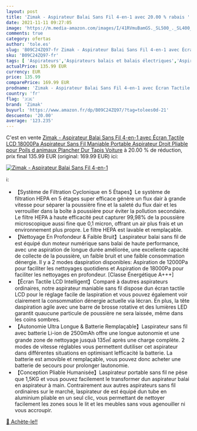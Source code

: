 ```yaml
---
layout: post
title: 'Zimak - Aspirateur Balai Sans Fil 4-en-1 avec 20.00 % rabais '
date: 2021-11-11 09:27:05
image: 'https://m.media-amazon.com/images/I/41RVmuBamGS._SL500_._SL400_.jpg'
comments: true
category: ofertas
author: 'tole.es'
slug: 'B09C24ZQ97-fr Zimak - Aspirateur Balai Sans Fil 4-en-1 avec Écran...'
sku: 'B09C24ZQ97-fr'
tags: [ 'Aspirateurs','Aspirateurs balais et balais électriques','Aspirateurs, entretien des sols et nettoyeurs de vitres','Cuisine et Maison','zimak', ]
actualPrice: 135.99 EUR
currency: EUR
price: 135.99
comparePrice: 169.99 EUR
prodname: 'Zimak - Aspirateur Balai Sans Fil 4-en-1 avec Écran Tactile LCD  18000Pa Aspirateur Sans Fil Maniable Portable  Aspirateur Droit Pliable pour Poils d animaux  Plancher Dur  Tapis  Voiture'
country: 'fr'
flag: '🇫🇷'
brand: 'Zimak'
buyurl: 'https://www.amazon.fr/dp/B09C24ZQ97/?tag=tolees0d-21'
descuento: '20.00'
average: '123.235'
---
```


C'est en vente [Zimak - Aspirateur Balai Sans Fil 4-en-1 avec Écran Tactile LCD  18000Pa Aspirateur Sans Fil Maniable Portable  Aspirateur Droit Pliable pour Poils d animaux  Plancher Dur  Tapis  Voiture](https://www.amazon.fr/dp/B09C24ZQ97/?tag=tolees0d-21)  à  20.00 % de réduction, prix final  135.99 EUR (original: 169.99 EUR) ici:

[![Zimak - Aspirateur Balai Sans Fil 4-en-1](https://m.media-amazon.com/images/I/41RVmuBamGS._SL500_._SL400_.jpg)](https://www.amazon.fr/dp/B09C24ZQ97/?tag=tolees0d-21)

ℹ️:

- 【Système de Filtration Cyclonique en 5 Étapes】Le système de filtration HEPA en 5 étages super efficace génère un flux dair à grande vitesse pour séparer la poussière fine et la saleté du flux dair et les verrouiller dans la boîte à poussière pour éviter la pollution secondaire. Le filtre HEPA à haute efficacité peut capturer 99,98% de la poussière microscopique aussi fine que 0,1 micron, offrant un air plus frais et un environnement plus propre. Le filtre HEPA est lavable et remplaçable.
- 【Nettoyage En Profondeur & Faible Bruit】Laspirateur balai sans fil de est équipé dun moteur numérique sans balai de haute performance, avec une aspiration de longue durée améliorée, une excellente capacité de collecte de la poussière, un faible bruit et une faible consommation dénergie. Il y a 2 modes daspiration disponibles: Aspiration de 12000Pa pour faciliter les nettoyages quotidiens et Aspiration de 18000Pa pour faciliter les nettoyages en profondeur. [Classe Énergétique A+++]
- 【Écran Tactile LCD Intelligent】Comparé à dautres aspirateurs ordinaires, notre aspirateur maniable sans fil dispose dun écran tactile LCD pour le réglage facile de laspiration et vous pouvez également voir clairement la consommation dénergie actuelle via lécran. En plus, la tête daspiration agile avec une barre de brosse rotative et des lumières LED garantit quaucune particule de poussière ne sera laissée, même dans les coins sombres.
- 【Autonomie Ultra Longue & Batterie Remplaçable】Laspirateur sans fil avec batterie Li-ion de 2500mAh offre une longue autonomie et une grande zone de nettoyage jusquà 135㎡ après une charge complète. 2 modes de vitesse réglables vous permettent dutiliser cet aspirateur dans différentes situations en optimisant lefficacité la batterie. La batterie est amovible et remplaçable, vous pouvez donc acheter une batterie de secours pour prolonger lautonomie.
- 【Conception Pliable Humanisée】Laspirateur portable sans fil ne pèse que 1,5KG et vous pouvez facilement le transformer dun aspirateur balai en aspirateur à main. Contrairement aux autres aspirateurs sans fil ordinaires sur le marché, laspirateur de est équipé dun tube en aluminium pliable en un seul clic, vous permettant de nettoyer facilement les zones sous le lit et les meubles sans vous agenouiller ni vous accroupir.

[🛒 Achète-le!!](https://www.amazon.fr/dp/B09C24ZQ97/?tag=tolees0d-21)

